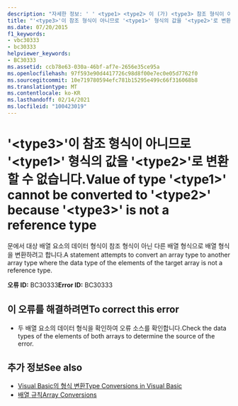 ```yaml
---
description: "자세한 정보: ' ' <type1> <type2> 이 (가) <type3> 참조 형식이 아니므로 ' ' 형식의 값을 ' ' (으)로 변환할 수 없습니다."
title: "'<type3>'이 참조 형식이 아니므로 '<type1>' 형식의 값을 '<type2>'로 변환할 수 없습니다."
ms.date: 07/20/2015
f1_keywords:
- vbc30333
- bc30333
helpviewer_keywords:
- BC30333
ms.assetid: ccb78e63-030a-46bf-af7e-2656e35ce95a
ms.openlocfilehash: 97f593e90d4417726c98d8f00e7ec0e05d7762f0
ms.sourcegitcommit: 10e719780594efc781b15295e499c66f316068b8
ms.translationtype: MT
ms.contentlocale: ko-KR
ms.lasthandoff: 02/14/2021
ms.locfileid: "100423019"
---
```

# <a name="value-of-type-type1-cannot-be-converted-to-type2-because-type3-is-not-a-reference-type"></a><span data-ttu-id="47081-103">'\<type3>'이 참조 형식이 아니므로 '\<type1>' 형식의 값을 '\<type2>'로 변환할 수 없습니다.</span><span class="sxs-lookup"><span data-stu-id="47081-103">Value of type '\<type1>' cannot be converted to '\<type2>' because '\<type3>' is not a reference type</span></span>

<span data-ttu-id="47081-104">문에서 대상 배열 요소의 데이터 형식이 참조 형식이 아닌 다른 배열 형식으로 배열 형식을 변환하려고 합니다.</span><span class="sxs-lookup"><span data-stu-id="47081-104">A statement attempts to convert an array type to another array type where the data type of the elements of the target array is not a reference type.</span></span>  
  
 <span data-ttu-id="47081-105">**오류 ID:** BC30333</span><span class="sxs-lookup"><span data-stu-id="47081-105">**Error ID:** BC30333</span></span>  
  
## <a name="to-correct-this-error"></a><span data-ttu-id="47081-106">이 오류를 해결하려면</span><span class="sxs-lookup"><span data-stu-id="47081-106">To correct this error</span></span>  
  
- <span data-ttu-id="47081-107">두 배열 요소의 데이터 형식을 확인하여 오류 소스를 확인합니다.</span><span class="sxs-lookup"><span data-stu-id="47081-107">Check the data types of the elements of both arrays to determine the source of the error.</span></span>  
  
## <a name="see-also"></a><span data-ttu-id="47081-108">추가 정보</span><span class="sxs-lookup"><span data-stu-id="47081-108">See also</span></span>

- [<span data-ttu-id="47081-109">Visual Basic의 형식 변환</span><span class="sxs-lookup"><span data-stu-id="47081-109">Type Conversions in Visual Basic</span></span>](../programming-guide/language-features/data-types/type-conversions.md)
- [<span data-ttu-id="47081-110">배열 규칙</span><span class="sxs-lookup"><span data-stu-id="47081-110">Array Conversions</span></span>](../programming-guide/language-features/data-types/array-conversions.md)
